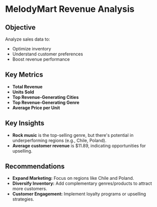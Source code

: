 # **MelodyMart Revenue Analysis**

## Objective
Analyze sales data to:

* Optimize inventory
* Understand customer preferences
* Boost revenue performance

## Key Metrics

* **Total Revenue** 
* **Units Sold** 
* **Top Revenue-Generating Cities**
* **Top Revenue-Generating Genre**
* **Average Price per Unit**

## Key Insights

* **Rock music** is the top-selling genre, but there's potential in underperforming regions (e.g., Chile, Poland).
* **Average customer revenue** is $11.89, indicating opportunities for upselling.

## Recommendations

* **Expand Marketing:** Focus on regions like Chile and Poland.
* **Diversify Inventory:** Add complementary genres/products to attract more customers.
* **Customer Engagement:** Implement loyalty programs or upselling strategies.